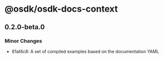 # @osdk/osdk-docs-context

## 0.2.0-beta.0

### Minor Changes

- 81af4c8: A set of compiled examples based on the documentation YAML
